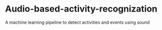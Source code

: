 # Audio-based-activity-recognization
A machine learning pipeline to detect activities and events using sound

